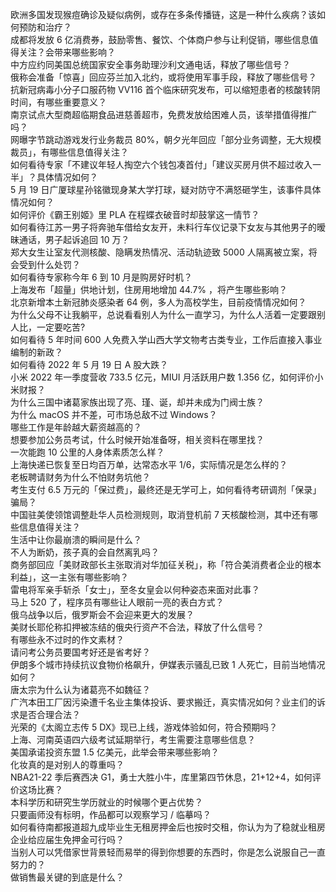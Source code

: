 欧洲多国发现猴痘确诊及疑似病例，或存在多条传播链，这是一种什么疾病？该如何预防和治疗？  
成都将发放 6 亿消费券，鼓励零售、餐饮、个体商户参与让利促销，哪些信息值得关注？会带来哪些影响？  
中方应约同美国总统国家安全事务助理沙利文通电话，释放了哪些信号？  
俄称会准备「惊喜」回应芬兰加入北约，或将使用军事手段，释放了哪些信号？  
抗新冠病毒小分子口服药物 VV116 首个临床研究发布，可以缩短患者的核酸转阴时间，有哪些重要意义？  
南京试点大型商超临期食品进慈善超市，免费发放给困难人员，该举措值得推广吗？  
网曝字节跳动游戏发行业务裁员 80%，朝夕光年回应「部分业务调整，无大规模裁员」，有哪些信息值得关注？  
如何看待专家「不建议年轻人掏空六个钱包凑首付」「建议买房月供不超过收入一半」？具体情况如何？  
5 月 19 日广厦球星孙铭徽现身某大学打球，疑对防守不满怒砸学生，该事件具体情况如何？  
如何评价《霸王别姬》里 PLA 在程蝶衣破音时却鼓掌这一情节？  
如何看待江苏一男子将奔驰车借给女友开，未料行车仪记录下女友与其他男子的暧昧通话，男子起诉追回 10 万？  
郑大女生让室友代测核酸、隐瞒发热情况、活动轨迹致 5000 人隔离被立案，将会受到什么处罚？  
如何看待专家称今年 6 到 10 月是购房好时机？  
上海发布「超量」供地计划，住房用地增加 44.7% ，将产生哪些影响？  
北京新增本土新冠肺炎感染者 64 例，多人为高校学生，目前疫情情况如何？  
为什么父母不让我躺平，总说看看别人为什么一直学习，为什么人活着一定要跟别人比，一定要吃苦?  
如何看待 5 年时间 600 人免费入学山西大学文物考古类专业，工作后直接入事业编制的新政？  
如何看待 2022 年 5 月 19 日 A 股大跌？  
小米 2022 年一季度营收 733.5 亿元，MIUI 月活跃用户数 1.356 亿，如何评价小米财报？  
为什么三国中诸葛家族出现了亮、瑾、诞，却并未成为门阀士族？  
为什么 macOS 并不差，可市场总敌不过 Windows？  
哪些工作是年龄越大薪资越高的？  
想要参加公务员考试，什么时候开始准备呀，相关资料在哪里找？  
一次能跑 10 公里的人身体素质怎么样？  
上海快递已恢复至日均百万单，达常态水平 1/6，实际情况是怎么样的？  
老板聘请财务为什么不怕财务坑他？  
考生支付 6.5 万元的「保过费」，最终还是无学可上，如何看待考研调剂「保录」骗局？  
中国驻美使领馆调整赴华人员检测规则，取消登机前 7 天核酸检测，其中还有哪些信息值得关注？  
生活中让你最崩溃的瞬间是什么？  
不人为断奶，孩子真的会自然离乳吗？  
商务部回应「美财政部长主张取消对华加征关税」，称「符合美消费者企业的根本利益」，这一主张有哪些影响？  
雷电将军亲手斩杀「女士」，至冬女皇会以何种姿态来面对此事？  
马上 520 了，程序员有哪些让人眼前一亮的表白方式？  
俄乌战争以后，俄罗斯会不会迎来更大的发展？  
美财长耶伦称扣押被冻结的俄央行资产不合法，释放了什么信号？  
有哪些永不过时的作文素材？  
请问考公务员要国考好还是省考好？  
伊朗多个城市持续抗议食物价格飙升，伊媒表示骚乱已致 1 人死亡，目前当地情况如何？  
唐太宗为什么认为诸葛亮不如魏征？  
广汽本田工厂因污染遭千名业主集体投诉、要求搬迁，真实情况如何？业主们的诉求是否合理合法？  
光荣的《太阁立志传 5 DX》现已上线，游戏体验如何，符合预期吗？  
上海、河南英语四六级考试延期举行，考生需要注意哪些信息？  
美国承诺投资东盟 1.5 亿美元，此举会带来哪些影响？  
化妆真的是对别人的尊重吗？  
NBA21-22 季后赛西决 G1，勇士大胜小牛，库里第四节休息，21+12+4，如何评价这场比赛？  
本科学历和研究生学历就业的时候哪个更占优势？  
只要画师没有标明，作品都可以观察学习 / 临摹吗？  
如何看待南都报道超九成毕业生无租房押金后也按时交租，你认为为了稳就业租房企业给应届生免押金可行吗？  
当别人可以凭借家世背景轻而易举的得到你想要的东西时，你是怎么说服自己一直努力的？  
做销售最关键的到底是什么？  
